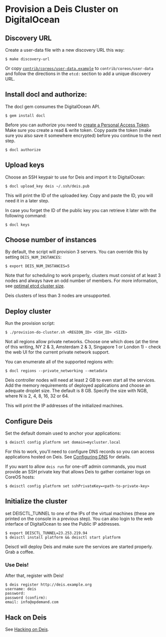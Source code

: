 # Provision a Deis Cluster on DigitalOcean

## Discovery URL

Create a user-data file with a new discovery URL this way:

```console
$ make discovery-url
```

Or copy [`contrib/coreos/user-data.example`](../coreos/user-data.example) to `contrib/coreos/user-data` and follow the directions in the `etcd:` section to add a unique discovery URL.

## Install docl and authorize:
The docl gem consumes the DigitalOcean API.
```console
$ gem install docl
```

Before you can authorize you need to [create a Personal Access Token](https://www.digitalocean.com/community/tutorials/how-to-use-the-digitalocean-api-v2). Make sure you create a read & write token.
Copy paste the token (make sure you also save it somewhere encrypted) before you continue to the next step.

```console
$ docl authorize
```

## Upload keys
Choose an SSH keypair to use for Deis and import it to DigitalOcean:
```console
$ docl upload_key deis ~/.ssh/deis.pub
```
This will print the ID of the uploaded key. Copy and paste the ID, you will need it in a later step.

In case you forget the ID of the public key you can retrieve it later with the following command:
```console
$ docl keys
```

## Choose number of instances
By default, the script will provision 3 servers. You can override this by setting `DEIS_NUM_INSTANCES`:
```console
$ export DEIS_NUM_INSTANCES=5
```

Note that for scheduling to work properly, clusters must consist of at least 3 nodes and always have an odd number of members.
For more information, see [optimal etcd cluster size](https://github.com/coreos/etcd/blob/master/Documentation/optimal-cluster-size.md).

Deis clusters of less than 3 nodes are unsupported.

## Deploy cluster
Run the provision script:
```console
$ ./provision-do-cluster.sh <REGION_ID> <SSH_ID> <SIZE>
```

Not all regions allow private networks. Choose one which does (at the time of this writing, NY 2 & 3,
Amsterdam 2  & 3, Singapore 1 or London 1) - check the web UI for the current private network support.

You can enumerate all of the supported regions with:

```console
$ docl regions --private_networking --metadata
```

Deis controller nodes will need at least 2 GB to even start all
the services. Add the memory requirements of deployed applications and choose an adequate
droplet size. The default is 8 GB. Specify the size with NGB, where N is 2, 4, 8, 16, 32 or 64.

This will print the IP addresses of the initialized machines.

## Configure Deis
Set the default domain used to anchor your applications:

```console
$ deisctl config platform set domain=mycluster.local
```

For this to work, you'll need to configure DNS records so you can access applications hosted on Deis. See [Configuring DNS](http://docs.deis.io/en/latest/installing_deis/configure-dns/) for details.

If you want to allow `deis run` for one-off admin commands, you must provide an SSH private key that allows Deis to gather container logs on CoreOS hosts:

```console
$ deisctl config platform set sshPrivateKey=<path-to-private-key>
```

## Initialize the cluster
set DEISCTL_TUNNEL to one of the IPs of the virtual machines (these are printed on the console in a previous step). You can also login to the web interface of DigitalOcean to see the Public IP addresses.

```console
$ export DEISCTL_TUNNEL=23.253.219.94
$ deisctl install platform && deisctl start platform
```
Deisctl will deploy Deis and make sure the services are started properly. Grab a coffee.

### Use Deis!
After that, register with Deis!
```console
$ deis register http://deis.example.org
username: deis
password:
password (confirm):
email: info@opdemand.com
```

## Hack on Deis

See [Hacking on Deis](http://docs.deis.io/en/latest/contributing/hacking/).
